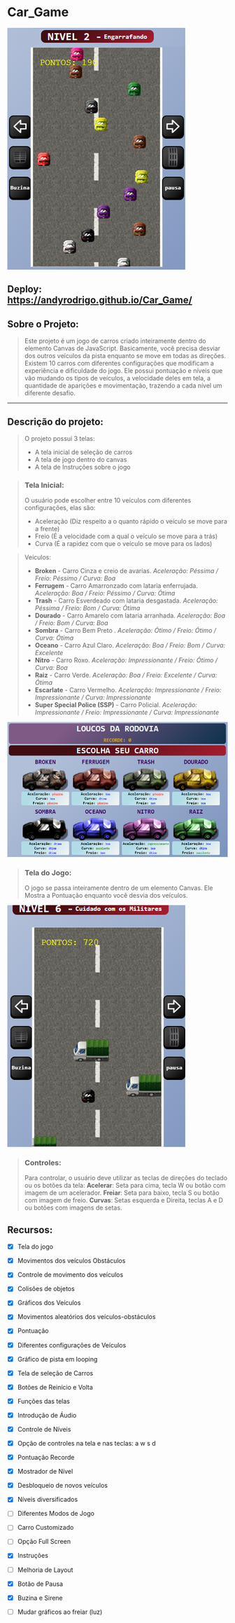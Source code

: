 # Car_Game

<img src="/imagens/Car_Game.png"/>

## Deploy: https://andyrodrigo.github.io/Car_Game/

## Sobre o Projeto:

> Este projeto é um jogo de carros criado inteiramente dentro do elemento Canvas de JavaScript. Basicamente, você precisa desviar dos outros veículos da pista
enquanto se move em todas as direções. Existem 10 carros com diferentes configurações que modificam a experiência e dificuldade do jogo. Ele possui pontuação
e níveis que vão mudando os tipos de veículos, a velocidade deles em tela, a quantidade de aparições e movimentação, trazendo a cada nível um diferente desafio.

<hr>

## Descrição do projeto:

> O projeto possui 3 telas:
> - A tela inicial de seleção de carros
> - A tela de jogo dentro do canvas
> - A tela de Instruções sobre o jogo

> ### Tela Inicial:
> O usuário pode escolher entre 10 veículos com diferentes configurações, elas são:
> - Aceleração (Diz respeito a o quanto rápido o veículo se move para a frente)
> - Freio (É a velocidade com a qual o veículo se move para a trás)
> - Curva (É a rapidez com que o veículo se move para os lados)

> Veículos:
> - **Broken** - Carro Cinza e creio de avarias. *Aceleração: Péssima / Freio: Péssimo / Curva: Boa*
> - **Ferrugem** - Carro Amarronzado com lataria enferrujada. *Aceleração: Boa / Freio: Péssimo / Curva: Ótima*
> - **Trash** - Carro Esverdeado com lataria desgastada. *Aceleração: Péssima / Freio: Bom / Curva: Ótima*
> - **Dourado** - Carro Amarelo com lataria arranhada. *Aceleração: Boa / Freio: Bom / Curva: Boa*
> - **Sombra** - Carro Bem Preto . *Aceleração: Ótimo / Freio: Ótimo / Curva: Ótima*
> - **Oceano** - Carro Azul Claro. *Aceleração: Boa / Freio: Bom / Curva: Excelente*
> - **Nitro** - Carro Roxo. *Aceleração: Impressionante / Freio: Ótimo / Curva: Boa*
> - **Raiz** - Carro Verde. *Aceleração: Boa / Freio: Excelente / Curva: Ótima*
> - **Escarlate** - Carro Vermelho. *Aceleração: Impressionante / Freio: Impressionante / Curva: Impressionante*
> - **Super Special Police (SSP)** - Carro Policial. *Aceleração: Impressionante / Freio: Impressionante / Curva: Impressionante*

<img src="/imagens/TelaSelecao.png"/>

> ### Tela do Jogo:
> O jogo se passa inteiramente dentro de um elemento Canvas. Ele Mostra a Pontuação enquanto você desvia dos veículos.

<img src="/imagens/TelaJogo.png"/>

> ### Controles:
> Para controlar, o usuário deve utilizar as teclas de direções do teclado ou os botões da tela:
> **Acelerar**: Seta para cima, tecla W ou botão com imagem de um acelerador.
> **Freiar**: Seta para baixo, tecla S ou botão com imagem de freio.
> **Curvas**: Setas esquerda e Direita, teclas A e D ou botões com imagens de setas.

## Recursos:

* [X] Tela do jogo
* [x] Movimentos dos veículos Obstáculos
* [x] Controle de movimento dos veículos
* [x] Colisões de objetos
* [x] Gráficos dos Veículos
* [x] Movimentos aleatórios dos veículos-obstáculos
* [x] Pontuação
* [x] Diferentes configurações de Veículos
* [x] Gráfico de pista em looping
* [X] Tela de seleção de Carros
* [X] Botões de Reinício e Volta
* [X] Funções das telas
* [X] Introdução de Áudio
* [X] Controle de Níveis
* [x] Opção de controles na tela e nas teclas: a w s d
* [X] Pontuação Recorde
* [X] Mostrador de Nível
* [X] Desbloqueio de novos veículos
* [X] Níveis diversificados
* [ ] Diferentes Modos de Jogo
* [ ] Carro Customizado
* [ ] Opção Full Screen
* [X] Instruções
* [ ] Melhoria de Layout
* [X] Botão de Pausa
* [X] Buzina e Sirene
* [ ] Mudar gráficos ao freiar (luz)



